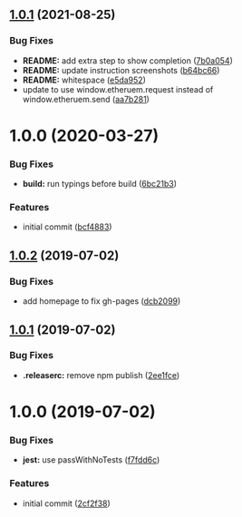 ## [1.0.1](https://github.com/xops/inspector-snaps-transport/compare/1.0.0...1.0.1) (2021-08-25)


### Bug Fixes

* **README:** add extra step to show completion ([7b0a054](https://github.com/xops/inspector-snaps-transport/commit/7b0a054829804c80c3621f887c974cb8b8bd0e98))
* **README:** update instruction screenshots ([b64bc66](https://github.com/xops/inspector-snaps-transport/commit/b64bc663ad7fd8a866bc1782203c4b604fbb60e7))
* **README:** whitespace ([e5da952](https://github.com/xops/inspector-snaps-transport/commit/e5da9521f720269fe790602f37a2cd43365b7867))
* update to use window.etheruem.request instead of window.etheruem.send ([aa7b281](https://github.com/xops/inspector-snaps-transport/commit/aa7b2815f4dffe62c48384a0c79c6c21f456d882))

# 1.0.0 (2020-03-27)


### Bug Fixes

* **build:** run typings before build ([6bc21b3](https://github.com/xops/inspector-snaps-transport/commit/6bc21b37658d4dc926c4474cb0308fde6a9cfa4d))


### Features

* initial commit ([bcf4883](https://github.com/xops/inspector-snaps-transport/commit/bcf488345673ba964caaf60bd9719e5169efe08d))

## [1.0.2](https://github.com/etclabscore/pristine-typescript-react/compare/1.0.1...1.0.2) (2019-07-02)


### Bug Fixes

* add homepage to fix gh-pages ([dcb2099](https://github.com/etclabscore/pristine-typescript-react/commit/dcb2099))

## [1.0.1](https://github.com/etclabscore/pristine-typescript-react/compare/1.0.0...1.0.1) (2019-07-02)


### Bug Fixes

* **.releaserc:** remove npm publish ([2ee1fce](https://github.com/etclabscore/pristine-typescript-react/commit/2ee1fce))

# 1.0.0 (2019-07-02)


### Bug Fixes

* **jest:** use passWithNoTests ([f7fdd6c](https://github.com/etclabscore/pristine-typescript-react/commit/f7fdd6c))


### Features

* initial commit ([2cf2f38](https://github.com/etclabscore/pristine-typescript-react/commit/2cf2f38))
